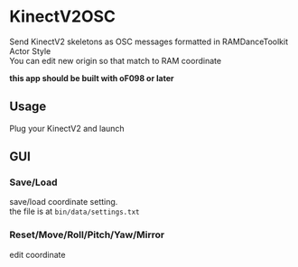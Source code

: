 # KinectV2OSC

Send KinectV2 skeletons as OSC messages formatted in RAMDanceToolkit Actor Style  
You can edit new origin so that match to RAM coordinate  

**this app should be built with oF098 or later**

## Usage

Plug your KinectV2 and launch

## GUI

### Save/Load

save/load coordinate setting.  
the file is at `bin/data/settings.txt`

### Reset/Move/Roll/Pitch/Yaw/Mirror

edit coordinate

